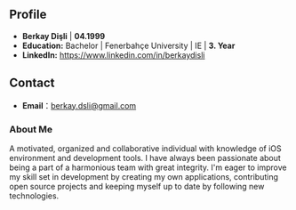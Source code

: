 ## Profile
 - **Berkay Dişli** | **04.1999**
 - **Education:** Bachelor | Fenerbahçe University | IE | **3. Year**
 - **LinkedIn:** https://www.linkedin.com/in/berkaydisli
 
 
 ## Contact
- **Email**：berkay.dsli@gmail.com

### About Me
A motivated, organized and collaborative individual with knowledge of iOS environment and development tools. I have always been passionate about being a part of a harmonious team with great integrity. 
I'm eager to improve my skill set in development by creating my own applications, contributing open source projects and keeping myself up to date by following new technologies. 


